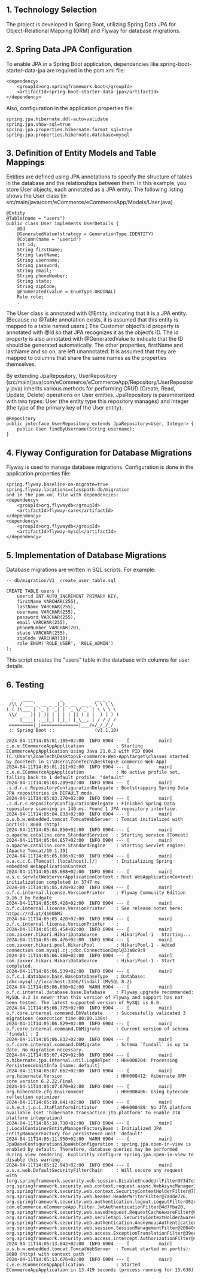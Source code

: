 ## 1.  Technology Selection
The project is developed in Spring Boot, utilizing Spring Data JPA for Object-Relational Mapping (ORM) and Flyway for database migrations.


## 2. Spring Data JPA Configuration
To enable JPA in a Spring Boot application, dependencies like spring-boot-starter-data-jpa are required in the pom.xml file:
```
<dependency>
    <groupId>org.springframework.boot</groupId>
    <artifactId>spring-boot-starter-data-jpa</artifactId>
</dependency>
```
Also, configuration in the application.properties file:
```
spring.jpa.hibernate.ddl-auto=validate
spring.jpa.show-sql=true
spring.jpa.properties.hibernate.format_sql=true
spring.jpa.properties.hibernate.database=mysql
```

## 3. Definition of Entity Models and Table Mappings
Entities are defined using JPA annotations to specify the structure of tables in the database and the relationships between them. In this example, you store User objects, each annotated as a JPA entity. The following listing shows the User class (in src/main/java/com/eCommerce/eCommerceApp/Models/User.java)
```
@Entity
@Table(name = "users")
public class User implements UserDetails {
    @Id
    @GeneratedValue(strategy = GenerationType.IDENTITY)
    @Column(name = "userid")
    int id;
    String firstName;
    String lastName;
    String username;
    String password;
    String email;
    String phoneNumber;
    String state;
    String zipCode;
    @Enumerated(value = EnumType.ORDINAL)
    Role role;
    .
```

The User class is annotated with @Entity, indicating that it is a JPA entity. (Because no @Table annotation exists, it is assumed that this entity is mapped to a table named users.)
The Customer object’s id property is annotated with @Id so that JPA recognizes it as the object’s ID. The id property is also annotated with @GeneratedValue to indicate that the ID should be generated automatically.
The other properties, firstName and lastName and so on, are left unannotated. It is assumed that they are mapped to columns that share the same names as the properties themselves.

By extending JpaRepository, UserRepository (src/main/java/com/eCommerce/eCommerceApp/Repository/UserRepository.java) inherits various methods for performing CRUD (Create, Read, Update, Delete) operations on User entities. JpaRepository is parameterized with two types: User (the entity type this repository manages) and Integer (the type of the primary key of the User entity). 

```
@Repository
public interface UserRepository extends JpaRepository<User, Integer> {
    public User findByUsername(String username);
}
```


## 4. Flyway Configuration for Database Migrations
Flyway is used to manage database migrations. Configuration is done in the application.properties file:
```
spring.flyway.baseline-on-migrate=true
spring.flyway.locations=classpath:db/migration
and in the pom.xml file with dependencies:
<dependency>
    <groupId>org.flywaydb</groupId>
    <artifactId>flyway-core</artifactId>
</dependency>
<dependency>
    <groupId>org.flywaydb</groupId>
    <artifactId>flyway-mysql</artifactId>
</dependency>
```


## 5. Implementation of Database Migrations
Database migrations are written in SQL scripts. For example:
```
-- db/migration/V1__create_user_table.sql

CREATE TABLE users (
    userid INT AUTO_INCREMENT PRIMARY KEY,
    firstName VARCHAR(255),
    lastName VARCHAR(255),
    username VARCHAR(255),
    password VARCHAR(255),
    email VARCHAR(255),
    phoneNumber VARCHAR(20),
    state VARCHAR(255),
    zipCode VARCHAR(10),
    role ENUM('ROLE_USER', 'ROLE_ADMIN') 
);
```

This script creates the "users" table in the database with columns for user details.
## 6. Testing
```
  .   ____          _            __ _ _
 /\\ / ___'_ __ _ _(_)_ __  __ _ \ \ \ \
( ( )\___ | '_ | '_| | '_ \/ _` | \ \ \ \
 \\/  ___)| |_)| | | | | || (_| |  ) ) ) )
  '  |____| .__|_| |_|_| |_\__, | / / / /
 =========|_|==============|___/=/_/_/_/
 :: Spring Boot ::               (v3.1.10)

2024-04-11T14:05:01.185+02:00  INFO 6904 --- [           main] c.e.e.ECommerceAppApplication            : Starting ECommerceAppApplication using Java 21.0.2 with PID 6904 (C:\Users\ZoneTech\Desktop\E-commerce-Web-App\target\classes started by ZoneTech in C:\Users\ZoneTech\Desktop\E-commerce-Web-App)
2024-04-11T14:05:01.211+02:00  INFO 6904 --- [           main] c.e.e.ECommerceAppApplication            : No active profile set, falling back to 1 default profile: "default"
2024-04-11T14:05:03.209+02:00  INFO 6904 --- [           main] .s.d.r.c.RepositoryConfigurationDelegate : Bootstrapping Spring Data JPA repositories in DEFAULT mode.
2024-04-11T14:05:03.370+02:00  INFO 6904 --- [           main] .s.d.r.c.RepositoryConfigurationDelegate : Finished Spring Data repository scanning in 140 ms. Found 1 JPA repository interface.
2024-04-11T14:05:04.833+02:00  INFO 6904 --- [           main] o.s.b.w.embedded.tomcat.TomcatWebServer  : Tomcat initialized with port(s): 8080 (http)
2024-04-11T14:05:04.856+02:00  INFO 6904 --- [           main] o.apache.catalina.core.StandardService   : Starting service [Tomcat]
2024-04-11T14:05:04.857+02:00  INFO 6904 --- [           main] o.apache.catalina.core.StandardEngine    : Starting Servlet engine: [Apache Tomcat/10.1.19]
2024-04-11T14:05:05.086+02:00  INFO 6904 --- [           main] o.a.c.c.C.[Tomcat].[localhost].[/]       : Initializing Spring embedded WebApplicationContext
2024-04-11T14:05:05.088+02:00  INFO 6904 --- [           main] w.s.c.ServletWebServerApplicationContext : Root WebApplicationContext: initialization completed in 3747 ms
2024-04-11T14:05:05.428+02:00  INFO 6904 --- [           main] o.f.c.internal.license.VersionPrinter    : Flyway Community Edition 9.16.3 by Redgate
2024-04-11T14:05:05.428+02:00  INFO 6904 --- [           main] o.f.c.internal.license.VersionPrinter    : See release notes here: https://rd.gt/416ObMi
2024-04-11T14:05:05.428+02:00  INFO 6904 --- [           main] o.f.c.internal.license.VersionPrinter    : 
2024-04-11T14:05:05.454+02:00  INFO 6904 --- [           main] com.zaxxer.hikari.HikariDataSource       : HikariPool-1 - Starting...
2024-04-11T14:05:06.476+02:00  INFO 6904 --- [           main] com.zaxxer.hikari.pool.HikariPool        : HikariPool-1 - Added connection com.mysql.cj.jdbc.ConnectionImpl@33a8c9c9
2024-04-11T14:05:06.480+02:00  INFO 6904 --- [           main] com.zaxxer.hikari.HikariDataSource       : HikariPool-1 - Start completed.
2024-04-11T14:05:06.539+02:00  INFO 6904 --- [           main] o.f.c.i.database.base.BaseDatabaseType   : Database: jdbc:mysql://localhost:3306/findall (MySQL 8.2)
2024-04-11T14:05:06.600+02:00  WARN 6904 --- [           main] o.f.c.internal.database.base.Database    : Flyway upgrade recommended: MySQL 8.2 is newer than this version of Flyway and support has not been tested. The latest supported version of MySQL is 8.0.
2024-04-11T14:05:06.775+02:00  INFO 6904 --- [           main] o.f.core.internal.command.DbValidate     : Successfully validated 3 migrations (execution time 00:00.130s)
2024-04-11T14:05:06.829+02:00  INFO 6904 --- [           main] o.f.core.internal.command.DbMigrate      : Current version of schema `findall`: 2
2024-04-11T14:05:06.832+02:00  INFO 6904 --- [           main] o.f.core.internal.command.DbMigrate      : Schema `findall` is up to date. No migration necessary.
2024-04-11T14:05:07.429+02:00  INFO 6904 --- [           main] o.hibernate.jpa.internal.util.LogHelper  : HHH000204: Processing PersistenceUnitInfo [name: default]
2024-04-11T14:05:07.662+02:00  INFO 6904 --- [           main] org.hibernate.Version                    : HHH000412: Hibernate ORM core version 6.2.22.Final
2024-04-11T14:05:07.670+02:00  INFO 6904 --- [           main] org.hibernate.cfg.Environment            : HHH000406: Using bytecode reflection optimizer
2024-04-11T14:05:10.641+02:00  INFO 6904 --- [           main] o.h.e.t.j.p.i.JtaPlatformInitiator       : HHH000489: No JTA platform available (set 'hibernate.transaction.jta.platform' to enable JTA platform integration)
2024-04-11T14:05:10.730+02:00  INFO 6904 --- [           main] j.LocalContainerEntityManagerFactoryBean : Initialized JPA EntityManagerFactory for persistence unit 'default'
2024-04-11T14:05:11.950+02:00  WARN 6904 --- [           main] JpaBaseConfiguration$JpaWebConfiguration : spring.jpa.open-in-view is enabled by default. Therefore, database queries may be performed during view rendering. Explicitly configure spring.jpa.open-in-view to disable this warning
2024-04-11T14:05:12.943+02:00  INFO 6904 --- [           main] o.s.s.web.DefaultSecurityFilterChain     : Will secure any request with [org.springframework.security.web.session.DisableEncodeUrlFilter@73d7e7aa, org.springframework.security.web.context.request.async.WebAsyncManagerIntegrationFilter@349686e8, org.springframework.security.web.context.SecurityContextHolderFilter@70fcd3e5, org.springframework.security.web.header.HeaderWriterFilter@7adde776, org.springframework.security.web.authentication.logout.LogoutFilter@52e34db, com.eCommerce.eCommerceApp.Filter.JwtAuthenticationFilter@4d7fba20, org.springframework.security.web.savedrequest.RequestCacheAwareFilter@9da386c, org.springframework.security.web.servletapi.SecurityContextHolderAwareRequestFilter@299cddbf, org.springframework.security.web.authentication.AnonymousAuthenticationFilter@5c3e7128, org.springframework.security.web.session.SessionManagementFilter@20040c6e, org.springframework.security.web.access.ExceptionTranslationFilter@39ee07a9, org.springframework.security.web.access.intercept.AuthorizationFilter@48861d1]
2024-04-11T14:05:13.642+02:00  INFO 6904 --- [           main] o.s.b.w.embedded.tomcat.TomcatWebServer  : Tomcat started on port(s): 8080 (http) with context path ''
2024-04-11T14:05:13.676+02:00  INFO 6904 --- [           main] c.e.e.ECommerceAppApplication            : Started ECommerceAppApplication in 13.419 seconds (process running for 15.638)
```
